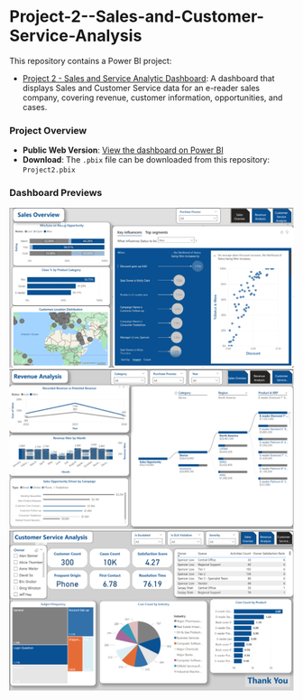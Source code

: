 # Project-2--Sales-and-Customer-Service-Analysis

This repository contains a Power BI project:

- [Project 2 - Sales and Service Analytic Dashboard](https://github.com/melvin0108/Project-2--Sales-and-Customer-Service-Analysis): A dashboard that displays Sales and Customer Service data for an e-reader sales company, covering revenue, customer information, opportunities, and cases.

### Project Overview
- **Public Web Version**: [View the dashboard on Power BI](https://app.powerbi.com/view?r=eyJrIjoiMDNiMTM4YWItMWU2NC00YmFiLWJlNDgtMzFiOTNlYTk3YTk3IiwidCI6Ijc4NGU5YWE4LWI4ZjQtNGFhOS1iMTgzLTE5ODExNjE5YjllZSJ9)
- **Download**: The `.pbix` file can be downloaded from this repository: `Project2.pbix`

### Dashboard Previews
![Sales Overview](./Sales%20Overview.png)
![Revenue Analysis](./Revenue%20Analysis.png)
![Customer Service Analysis](./Customer%20Service%20Analysis.png)
